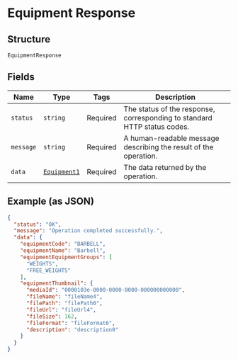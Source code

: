
# Equipment Response

## Structure

`EquipmentResponse`

## Fields

| Name | Type | Tags | Description |
|  --- | --- | --- | --- |
| `status` | `string` | Required | The status of the response, corresponding to standard HTTP status codes. |
| `message` | `string` | Required | A human-readable message describing the result of the operation. |
| `data` | [`Equipment1`](../../doc/models/equipment-1.md) | Required | The data returned by the operation. |

## Example (as JSON)

```json
{
  "status": "OK",
  "message": "Operation completed successfully.",
  "data": {
    "equipmentCode": "BARBELL",
    "equipmentName": "Barbell",
    "equipmentEquipmentGroups": [
      "WEIGHTS",
      "FREE_WEIGHTS"
    ],
    "equipmentThumbnail": {
      "mediaId": "0000103e-0000-0000-0000-000000000000",
      "fileName": "fileName4",
      "filePath": "filePath0",
      "fileUrl": "fileUrl4",
      "fileSize": 162,
      "fileFormat": "fileFormat6",
      "description": "description0"
    }
  }
}
```

